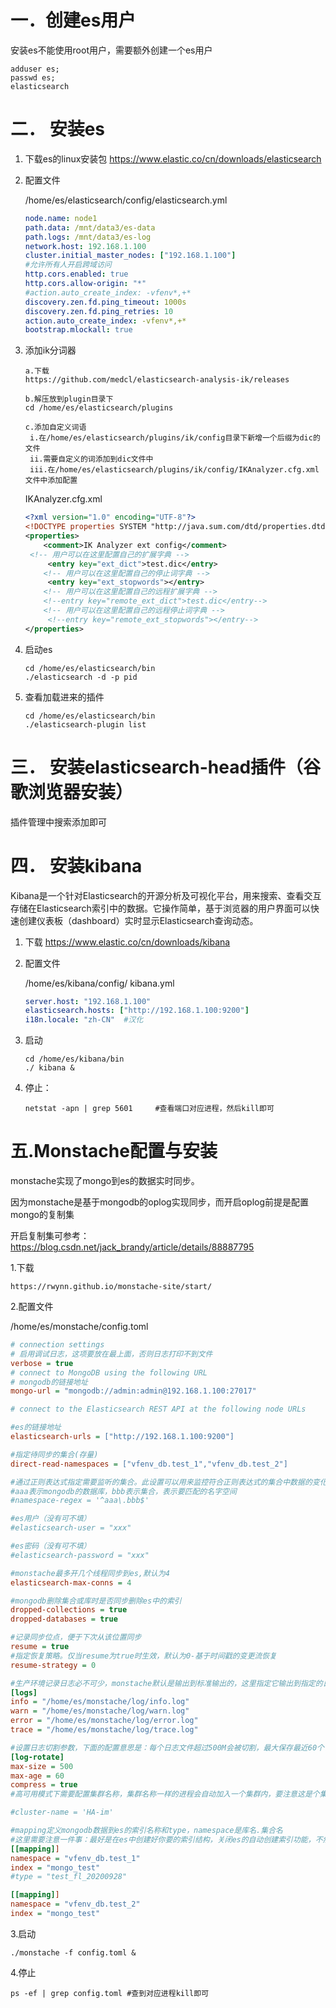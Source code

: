 # 一．创建es用户

安装es不能使用root用户，需要额外创建一个es用户

```shell
adduser es;
passwd es;
elasticsearch
```

# 二．	安装es

1. 下载es的linux安装包
   https://www.elastic.co/cn/downloads/elasticsearch

   

2. 配置文件

   /home/es/elasticsearch/config/elasticsearch.yml

   ```yaml
   node.name: node1
   path.data: /mnt/data3/es-data
   path.logs: /mnt/data3/es-log
   network.host: 192.168.1.100
   cluster.initial_master_nodes: ["192.168.1.100"]
   #允许所有人开启跨域访问
   http.cors.enabled: true
   http.cors.allow-origin: "*"
   #action.auto_create_index: -vfenv*,+*
   discovery.zen.fd.ping_timeout: 1000s
   discovery.zen.fd.ping_retries: 10
   action.auto_create_index: -vfenv*,+*
   bootstrap.mlockall: true
   ```

   

3. 添加ik分词器

   ```shell
   a.下载
   https://github.com/medcl/elasticsearch-analysis-ik/releases
   
   b.解压放到plugin目录下
   cd /home/es/elasticsearch/plugins
   
   c.添加自定义词语
   	i.在/home/es/elasticsearch/plugins/ik/config目录下新增一个后缀为dic的文件
   	ii.需要自定义的词添加到dic文件中
   	iii.在/home/es/elasticsearch/plugins/ik/config/IKAnalyzer.cfg.xml文件中添加配置
   ```

   IKAnalyzer.cfg.xml

   ```xml
   <?xml version="1.0" encoding="UTF-8"?>
   <!DOCTYPE properties SYSTEM "http://java.sum.com/dtd/properties.dtd">
   <properties>
       <comment>IK Analyzer ext config</comment>
   	<!-- 用户可以在这里配置自己的扩展字典 -->
     	<entry key="ext_dict">test.dic</entry>
       <!-- 用户可以在这里配置自己的停止词字典 -->
     	<entry key="ext_stopwords"></entry>
       <!-- 用户可以在这里配置自己的远程扩展字典 -->
       <!--entry key="remote_ext_dict">test.dic</entry-->
       <!-- 用户可以在这里配置自己的远程停止词字典 -->
     	<!--entry key="remote_ext_stopwords"></entry-->
   </properties>
   
   ```

   

4. 启动es

   ```shell
   cd /home/es/elasticsearch/bin
   ./elasticsearch -d -p pid
   ```

   

5. 查看加载进来的插件

   ```shell
   cd /home/es/elasticsearch/bin
   ./elasticsearch-plugin list
   ```

   

# 三．	安装elasticsearch-head插件（谷歌浏览器安装）

插件管理中搜索添加即可



# 四．	安装kibana

Kibana是一个针对Elasticsearch的开源分析及可视化平台，用来搜索、查看交互存储在Elasticsearch索引中的数据。它操作简单，基于浏览器的用户界面可以快速创建仪表板（dashboard）实时显示Elasticsearch查询动态。

1. 下载
   https://www.elastic.co/cn/downloads/kibana

   

2. 配置文件

   /home/es/kibana/config/ kibana.yml

   ```yaml
   server.host: "192.168.1.100"
   elasticsearch.hosts: ["http://192.168.1.100:9200"]
   i18n.locale: "zh-CN"  #汉化
   ```

   

3. 启动

   ```shell
   cd /home/es/kibana/bin
   ./ kibana &
   ```

   

4. 停止：

   ```shell
   netstat -apn | grep 5601 	#查看端口对应进程，然后kill即可
   ```

   

# 五.Monstache配置与安装

monstache实现了mongo到es的数据实时同步。

因为monstache是基于mongodb的oplog实现同步，而开启oplog前提是配置mongo的复制集

开启复制集可参考：https://blog.csdn.net/jack_brandy/article/details/88887795



1.下载

```
https://rwynn.github.io/monstache-site/start/
```

2.配置文件

/home/es/monstache/config.toml

```ini
# connection settings
# 启用调试日志，这项要放在最上面，否则日志打印不到文件
verbose = true
# connect to MongoDB using the following URL
# mongodb的链接地址
mongo-url = "mongodb://admin:admin@192.168.1.100:27017"

# connect to the Elasticsearch REST API at the following node URLs

#es的链接地址
elasticsearch-urls = ["http://192.168.1.100:9200"]

#指定待同步的集合(存量)
direct-read-namespaces = ["vfenv_db.test_1","vfenv_db.test_2"]

#通过正则表达式指定需要监听的集合。此设置可以用来监控符合正则表达式的集合中数据的变化。
#aaa表示mongodb的数据库，bbb表示集合，表示要匹配的名字空间
#namespace-regex = '^aaa\.bbb$'      

#es用户（没有可不填）
#elasticsearch-user = "xxx"

#es密码（没有可不填）
#elasticsearch-password = "xxx"

#monstache最多开几个线程同步到es,默认为4
elasticsearch-max-conns = 4

#mongodb删除集合或库时是否同步删除es中的索引
dropped-collections = true
dropped-databases = true

#记录同步位点，便于下次从该位置同步
resume = true
#指定恢复策略。仅当resume为true时生效，默认为0-基于时间戳的变更流恢复
resume-strategy = 0

#生产环境记录日志必不可少，monstache默认是输出到标准输出的，这里指定它输出到指定的日志文件
[logs]
info = "/home/es/monstache/log/info.log"
warn = "/home/es/monstache/log/warn.log"
error = "/home/es/monstache/log/error.log"
trace = "/home/es/monstache/log/trace.log"

#设置日志切割参数，下面的配置意思是：每个日志文件超过500M会被切割，最大保存最近60个日志文件，会压缩历史日志
[log-rotate]
max-size = 500
max-age = 60
compress = true
#高可用模式下需要配置集群名称，集群名称一样的进程会自动加入一个集群内，要注意这是个集群是高可用的，而不是负载均衡的。（看到其他文档里说这个参数是es集群的名称，其实并不是，自定义值）

#cluster-name = 'HA-im'

#mapping定义mongodb数据到es的索引名称和type，namespace是库名.集合名
#这里需要注意一件事：最好是在es中创建好你要的索引结构，关闭es的自动创建索引功能，不然monstace会给mongodb中所有的集合都创建一个索引。
[[mapping]]
namespace = "vfenv_db.test_1"
index = "mongo_test"
#type = "test_fl_20200928"

[[mapping]]
namespace = "vfenv_db.test_2"
index = "mongo_test"
```



3.启动

```shell
./monstache -f config.toml &
```



4.停止

```shell
ps -ef | grep config.toml #查到对应进程kill即可
```

